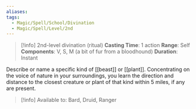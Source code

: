```yaml
---
aliases: 
tags:
  - Magic/Spell/School/Divination
  - Magic/Spell/Level/2nd
---
```

>[!info]
>2nd-level divination (ritual)
>**Casting Time**: 1 action
>**Range**: Self
>**Components**: V, S, M (a bit of fur from a bloodhound)
>**Duration**: Instant

Describe or name a specific kind of [[beast]] or [[plant]]. Concentrating on the voice of nature in your surroundings, you learn the direction and distance to the closest creature or plant of that kind within 5 miles, if any are present.

>[!info] Available to:
>Bard, Druid, Ranger